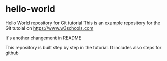 # hello-world
Hello World repository for Git tutorial
This is an example repository for the Git tutoial on https://www.w3schools.com

It's another changement in README

This repository is built step by step in the tutorial. 
It includes also steps for github
